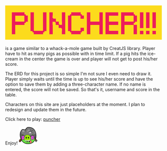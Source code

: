 ![](public/images/logo.png) 

is a game similar to a whack-a-mole game built by CreatJS library. Player have to hit as many pigs as possible with in time limit. If a pig hits the ice-cream in the center the game is over and player will not get to post his/her score.

The ERD for this project is so simple I'm not sure I even need to draw it.
Player simply waits until the time is up to see his/her score and have the option to save them by adding a three-character name. If no name is entered, the score will not be saved. So that's it, username and score in the table.

Characters on this site are just placeholders at the moment. I plan to redesign and update them in the future.

Click here to play: [puncher](http://104.236.106.226:3000/)

Enjoy!    ![](public/images/dead_mole.png)
